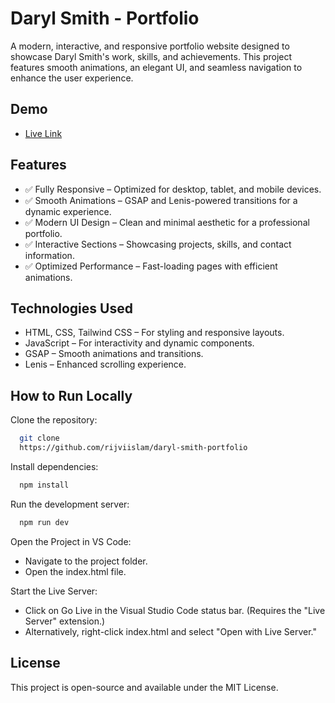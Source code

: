 
# Daryl Smith - Portfolio


A modern, interactive, and responsive portfolio website designed to showcase Daryl Smith's work, skills, and achievements. This project features smooth animations, an elegant UI, and seamless navigation to enhance the user experience.


## Demo

- [Live Link](https://daryl-smith-portfolio.vercel.app)


## Features

- ✅ Fully Responsive – Optimized for desktop, tablet, and mobile devices.
- ✅ Smooth Animations – GSAP and Lenis-powered transitions for a dynamic experience.
- ✅ Modern UI Design – Clean and minimal aesthetic for a professional portfolio.
- ✅ Interactive Sections – Showcasing projects, skills, and contact information.
- ✅ Optimized Performance – Fast-loading pages with efficient animations.

## Technologies Used
- HTML, CSS, Tailwind CSS – For styling and responsive layouts.
- JavaScript – For interactivity and dynamic components.
- GSAP – Smooth animations and transitions.
- Lenis – Enhanced scrolling experience.


## How to Run Locally

Clone the repository:

```bash
  git clone
  https://github.com/rijviislam/daryl-smith-portfolio
```
Install dependencies:
```bash
  npm install
```
Run the development server:
```bash
  npm run dev
```

Open the Project in VS Code:
- Navigate to the project folder.
- Open the index.html file.

Start the Live Server:
- Click on Go Live in the Visual Studio Code status bar. (Requires the "Live Server" extension.)
- Alternatively, right-click index.html and select "Open with Live Server."

## License

This project is open-source and available under the MIT License.

